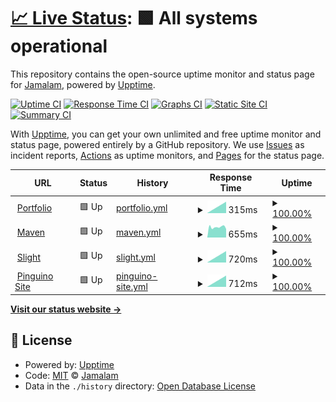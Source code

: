 # [📈 Live Status](https://Jamalam360.github.io/uptime): <!--live status--> **🟩 All systems operational**

This repository contains the open-source uptime monitor and status page for [Jamalam](https://jamalam.tech), powered by [Upptime](https://github.com/upptime/upptime).

[![Uptime CI](https://github.com/Jamalam360/uptime/workflows/Uptime%20CI/badge.svg)](https://github.com/Jamalam360/uptime/actions?query=workflow%3A%22Uptime+CI%22)
[![Response Time CI](https://github.com/Jamalam360/uptime/workflows/Response%20Time%20CI/badge.svg)](https://github.com/Jamalam360/uptime/actions?query=workflow%3A%22Response+Time+CI%22)
[![Graphs CI](https://github.com/Jamalam360/uptime/workflows/Graphs%20CI/badge.svg)](https://github.com/Jamalam360/uptime/actions?query=workflow%3A%22Graphs+CI%22)
[![Static Site CI](https://github.com/Jamalam360/uptime/workflows/Static%20Site%20CI/badge.svg)](https://github.com/Jamalam360/uptime/actions?query=workflow%3A%22Static+Site+CI%22)
[![Summary CI](https://github.com/Jamalam360/uptime/workflows/Summary%20CI/badge.svg)](https://github.com/Jamalam360/uptime/actions?query=workflow%3A%22Summary+CI%22)

With [Upptime](https://upptime.js.org), you can get your own unlimited and free uptime monitor and status page, powered entirely by a GitHub repository. We use [Issues](https://github.com/Jamalam360/uptime/issues) as incident reports, [Actions](https://github.com/Jamalam360/uptime/actions) as uptime monitors, and [Pages](https://Jamalam360.github.io/uptime) for the status page.

<!--start: status pages-->
<!-- This summary is generated by Upptime (https://github.com/upptime/upptime) -->
<!-- Do not edit this manually, your changes will be overwritten -->
<!-- prettier-ignore -->
| URL | Status | History | Response Time | Uptime |
| --- | ------ | ------- | ------------- | ------ |
| <img alt="" src="https://favicons.githubusercontent.com/jamalam.tech" height="13"> [Portfolio](https://jamalam.tech/) | 🟩 Up | [portfolio.yml](https://github.com/Jamalam360/uptime/commits/HEAD/history/portfolio.yml) | <details><summary><img alt="Response time graph" src="./graphs/portfolio/response-time-week.png" height="20"> 315ms</summary><br><a href="https://Jamalam360.github.io/uptime/history/portfolio"><img alt="Response time 315" src="https://img.shields.io/endpoint?url=https%3A%2F%2Fraw.githubusercontent.com%2FJamalam360%2Fuptime%2FHEAD%2Fapi%2Fportfolio%2Fresponse-time.json"></a><br><a href="https://Jamalam360.github.io/uptime/history/portfolio"><img alt="24-hour response time 315" src="https://img.shields.io/endpoint?url=https%3A%2F%2Fraw.githubusercontent.com%2FJamalam360%2Fuptime%2FHEAD%2Fapi%2Fportfolio%2Fresponse-time-day.json"></a><br><a href="https://Jamalam360.github.io/uptime/history/portfolio"><img alt="7-day response time 315" src="https://img.shields.io/endpoint?url=https%3A%2F%2Fraw.githubusercontent.com%2FJamalam360%2Fuptime%2FHEAD%2Fapi%2Fportfolio%2Fresponse-time-week.json"></a><br><a href="https://Jamalam360.github.io/uptime/history/portfolio"><img alt="30-day response time 315" src="https://img.shields.io/endpoint?url=https%3A%2F%2Fraw.githubusercontent.com%2FJamalam360%2Fuptime%2FHEAD%2Fapi%2Fportfolio%2Fresponse-time-month.json"></a><br><a href="https://Jamalam360.github.io/uptime/history/portfolio"><img alt="1-year response time 315" src="https://img.shields.io/endpoint?url=https%3A%2F%2Fraw.githubusercontent.com%2FJamalam360%2Fuptime%2FHEAD%2Fapi%2Fportfolio%2Fresponse-time-year.json"></a></details> | <details><summary><a href="https://Jamalam360.github.io/uptime/history/portfolio">100.00%</a></summary><a href="https://Jamalam360.github.io/uptime/history/portfolio"><img alt="All-time uptime 100.00%" src="https://img.shields.io/endpoint?url=https%3A%2F%2Fraw.githubusercontent.com%2FJamalam360%2Fuptime%2FHEAD%2Fapi%2Fportfolio%2Fuptime.json"></a><br><a href="https://Jamalam360.github.io/uptime/history/portfolio"><img alt="24-hour uptime 100.00%" src="https://img.shields.io/endpoint?url=https%3A%2F%2Fraw.githubusercontent.com%2FJamalam360%2Fuptime%2FHEAD%2Fapi%2Fportfolio%2Fuptime-day.json"></a><br><a href="https://Jamalam360.github.io/uptime/history/portfolio"><img alt="7-day uptime 100.00%" src="https://img.shields.io/endpoint?url=https%3A%2F%2Fraw.githubusercontent.com%2FJamalam360%2Fuptime%2FHEAD%2Fapi%2Fportfolio%2Fuptime-week.json"></a><br><a href="https://Jamalam360.github.io/uptime/history/portfolio"><img alt="30-day uptime 100.00%" src="https://img.shields.io/endpoint?url=https%3A%2F%2Fraw.githubusercontent.com%2FJamalam360%2Fuptime%2FHEAD%2Fapi%2Fportfolio%2Fuptime-month.json"></a><br><a href="https://Jamalam360.github.io/uptime/history/portfolio"><img alt="1-year uptime 100.00%" src="https://img.shields.io/endpoint?url=https%3A%2F%2Fraw.githubusercontent.com%2FJamalam360%2Fuptime%2FHEAD%2Fapi%2Fportfolio%2Fuptime-year.json"></a></details>
| <img alt="" src="https://favicons.githubusercontent.com/maven.jamalam.tech" height="13"> [Maven](https://maven.jamalam.tech/) | 🟩 Up | [maven.yml](https://github.com/Jamalam360/uptime/commits/HEAD/history/maven.yml) | <details><summary><img alt="Response time graph" src="./graphs/maven/response-time-week.png" height="20"> 655ms</summary><br><a href="https://Jamalam360.github.io/uptime/history/maven"><img alt="Response time 655" src="https://img.shields.io/endpoint?url=https%3A%2F%2Fraw.githubusercontent.com%2FJamalam360%2Fuptime%2FHEAD%2Fapi%2Fmaven%2Fresponse-time.json"></a><br><a href="https://Jamalam360.github.io/uptime/history/maven"><img alt="24-hour response time 655" src="https://img.shields.io/endpoint?url=https%3A%2F%2Fraw.githubusercontent.com%2FJamalam360%2Fuptime%2FHEAD%2Fapi%2Fmaven%2Fresponse-time-day.json"></a><br><a href="https://Jamalam360.github.io/uptime/history/maven"><img alt="7-day response time 655" src="https://img.shields.io/endpoint?url=https%3A%2F%2Fraw.githubusercontent.com%2FJamalam360%2Fuptime%2FHEAD%2Fapi%2Fmaven%2Fresponse-time-week.json"></a><br><a href="https://Jamalam360.github.io/uptime/history/maven"><img alt="30-day response time 655" src="https://img.shields.io/endpoint?url=https%3A%2F%2Fraw.githubusercontent.com%2FJamalam360%2Fuptime%2FHEAD%2Fapi%2Fmaven%2Fresponse-time-month.json"></a><br><a href="https://Jamalam360.github.io/uptime/history/maven"><img alt="1-year response time 655" src="https://img.shields.io/endpoint?url=https%3A%2F%2Fraw.githubusercontent.com%2FJamalam360%2Fuptime%2FHEAD%2Fapi%2Fmaven%2Fresponse-time-year.json"></a></details> | <details><summary><a href="https://Jamalam360.github.io/uptime/history/maven">100.00%</a></summary><a href="https://Jamalam360.github.io/uptime/history/maven"><img alt="All-time uptime 100.00%" src="https://img.shields.io/endpoint?url=https%3A%2F%2Fraw.githubusercontent.com%2FJamalam360%2Fuptime%2FHEAD%2Fapi%2Fmaven%2Fuptime.json"></a><br><a href="https://Jamalam360.github.io/uptime/history/maven"><img alt="24-hour uptime 100.00%" src="https://img.shields.io/endpoint?url=https%3A%2F%2Fraw.githubusercontent.com%2FJamalam360%2Fuptime%2FHEAD%2Fapi%2Fmaven%2Fuptime-day.json"></a><br><a href="https://Jamalam360.github.io/uptime/history/maven"><img alt="7-day uptime 100.00%" src="https://img.shields.io/endpoint?url=https%3A%2F%2Fraw.githubusercontent.com%2FJamalam360%2Fuptime%2FHEAD%2Fapi%2Fmaven%2Fuptime-week.json"></a><br><a href="https://Jamalam360.github.io/uptime/history/maven"><img alt="30-day uptime 100.00%" src="https://img.shields.io/endpoint?url=https%3A%2F%2Fraw.githubusercontent.com%2FJamalam360%2Fuptime%2FHEAD%2Fapi%2Fmaven%2Fuptime-month.json"></a><br><a href="https://Jamalam360.github.io/uptime/history/maven"><img alt="1-year uptime 100.00%" src="https://img.shields.io/endpoint?url=https%3A%2F%2Fraw.githubusercontent.com%2FJamalam360%2Fuptime%2FHEAD%2Fapi%2Fmaven%2Fuptime-year.json"></a></details>
| <img alt="" src="https://favicons.githubusercontent.com/slight.deno.dev" height="13"> [Slight](https://slight.deno.dev/) | 🟩 Up | [slight.yml](https://github.com/Jamalam360/uptime/commits/HEAD/history/slight.yml) | <details><summary><img alt="Response time graph" src="./graphs/slight/response-time-week.png" height="20"> 720ms</summary><br><a href="https://Jamalam360.github.io/uptime/history/slight"><img alt="Response time 720" src="https://img.shields.io/endpoint?url=https%3A%2F%2Fraw.githubusercontent.com%2FJamalam360%2Fuptime%2FHEAD%2Fapi%2Fslight%2Fresponse-time.json"></a><br><a href="https://Jamalam360.github.io/uptime/history/slight"><img alt="24-hour response time 720" src="https://img.shields.io/endpoint?url=https%3A%2F%2Fraw.githubusercontent.com%2FJamalam360%2Fuptime%2FHEAD%2Fapi%2Fslight%2Fresponse-time-day.json"></a><br><a href="https://Jamalam360.github.io/uptime/history/slight"><img alt="7-day response time 720" src="https://img.shields.io/endpoint?url=https%3A%2F%2Fraw.githubusercontent.com%2FJamalam360%2Fuptime%2FHEAD%2Fapi%2Fslight%2Fresponse-time-week.json"></a><br><a href="https://Jamalam360.github.io/uptime/history/slight"><img alt="30-day response time 720" src="https://img.shields.io/endpoint?url=https%3A%2F%2Fraw.githubusercontent.com%2FJamalam360%2Fuptime%2FHEAD%2Fapi%2Fslight%2Fresponse-time-month.json"></a><br><a href="https://Jamalam360.github.io/uptime/history/slight"><img alt="1-year response time 720" src="https://img.shields.io/endpoint?url=https%3A%2F%2Fraw.githubusercontent.com%2FJamalam360%2Fuptime%2FHEAD%2Fapi%2Fslight%2Fresponse-time-year.json"></a></details> | <details><summary><a href="https://Jamalam360.github.io/uptime/history/slight">100.00%</a></summary><a href="https://Jamalam360.github.io/uptime/history/slight"><img alt="All-time uptime 100.00%" src="https://img.shields.io/endpoint?url=https%3A%2F%2Fraw.githubusercontent.com%2FJamalam360%2Fuptime%2FHEAD%2Fapi%2Fslight%2Fuptime.json"></a><br><a href="https://Jamalam360.github.io/uptime/history/slight"><img alt="24-hour uptime 100.00%" src="https://img.shields.io/endpoint?url=https%3A%2F%2Fraw.githubusercontent.com%2FJamalam360%2Fuptime%2FHEAD%2Fapi%2Fslight%2Fuptime-day.json"></a><br><a href="https://Jamalam360.github.io/uptime/history/slight"><img alt="7-day uptime 100.00%" src="https://img.shields.io/endpoint?url=https%3A%2F%2Fraw.githubusercontent.com%2FJamalam360%2Fuptime%2FHEAD%2Fapi%2Fslight%2Fuptime-week.json"></a><br><a href="https://Jamalam360.github.io/uptime/history/slight"><img alt="30-day uptime 100.00%" src="https://img.shields.io/endpoint?url=https%3A%2F%2Fraw.githubusercontent.com%2FJamalam360%2Fuptime%2FHEAD%2Fapi%2Fslight%2Fuptime-month.json"></a><br><a href="https://Jamalam360.github.io/uptime/history/slight"><img alt="1-year uptime 100.00%" src="https://img.shields.io/endpoint?url=https%3A%2F%2Fraw.githubusercontent.com%2FJamalam360%2Fuptime%2FHEAD%2Fapi%2Fslight%2Fuptime-year.json"></a></details>
| <img alt="" src="https://favicons.githubusercontent.com/pinguino.jamalam.tech" height="13"> [Pinguino Site](https://pinguino.jamalam.tech/) | 🟩 Up | [pinguino-site.yml](https://github.com/Jamalam360/uptime/commits/HEAD/history/pinguino-site.yml) | <details><summary><img alt="Response time graph" src="./graphs/pinguino-site/response-time-week.png" height="20"> 712ms</summary><br><a href="https://Jamalam360.github.io/uptime/history/pinguino-site"><img alt="Response time 712" src="https://img.shields.io/endpoint?url=https%3A%2F%2Fraw.githubusercontent.com%2FJamalam360%2Fuptime%2FHEAD%2Fapi%2Fpinguino-site%2Fresponse-time.json"></a><br><a href="https://Jamalam360.github.io/uptime/history/pinguino-site"><img alt="24-hour response time 712" src="https://img.shields.io/endpoint?url=https%3A%2F%2Fraw.githubusercontent.com%2FJamalam360%2Fuptime%2FHEAD%2Fapi%2Fpinguino-site%2Fresponse-time-day.json"></a><br><a href="https://Jamalam360.github.io/uptime/history/pinguino-site"><img alt="7-day response time 712" src="https://img.shields.io/endpoint?url=https%3A%2F%2Fraw.githubusercontent.com%2FJamalam360%2Fuptime%2FHEAD%2Fapi%2Fpinguino-site%2Fresponse-time-week.json"></a><br><a href="https://Jamalam360.github.io/uptime/history/pinguino-site"><img alt="30-day response time 712" src="https://img.shields.io/endpoint?url=https%3A%2F%2Fraw.githubusercontent.com%2FJamalam360%2Fuptime%2FHEAD%2Fapi%2Fpinguino-site%2Fresponse-time-month.json"></a><br><a href="https://Jamalam360.github.io/uptime/history/pinguino-site"><img alt="1-year response time 712" src="https://img.shields.io/endpoint?url=https%3A%2F%2Fraw.githubusercontent.com%2FJamalam360%2Fuptime%2FHEAD%2Fapi%2Fpinguino-site%2Fresponse-time-year.json"></a></details> | <details><summary><a href="https://Jamalam360.github.io/uptime/history/pinguino-site">100.00%</a></summary><a href="https://Jamalam360.github.io/uptime/history/pinguino-site"><img alt="All-time uptime 100.00%" src="https://img.shields.io/endpoint?url=https%3A%2F%2Fraw.githubusercontent.com%2FJamalam360%2Fuptime%2FHEAD%2Fapi%2Fpinguino-site%2Fuptime.json"></a><br><a href="https://Jamalam360.github.io/uptime/history/pinguino-site"><img alt="24-hour uptime 100.00%" src="https://img.shields.io/endpoint?url=https%3A%2F%2Fraw.githubusercontent.com%2FJamalam360%2Fuptime%2FHEAD%2Fapi%2Fpinguino-site%2Fuptime-day.json"></a><br><a href="https://Jamalam360.github.io/uptime/history/pinguino-site"><img alt="7-day uptime 100.00%" src="https://img.shields.io/endpoint?url=https%3A%2F%2Fraw.githubusercontent.com%2FJamalam360%2Fuptime%2FHEAD%2Fapi%2Fpinguino-site%2Fuptime-week.json"></a><br><a href="https://Jamalam360.github.io/uptime/history/pinguino-site"><img alt="30-day uptime 100.00%" src="https://img.shields.io/endpoint?url=https%3A%2F%2Fraw.githubusercontent.com%2FJamalam360%2Fuptime%2FHEAD%2Fapi%2Fpinguino-site%2Fuptime-month.json"></a><br><a href="https://Jamalam360.github.io/uptime/history/pinguino-site"><img alt="1-year uptime 100.00%" src="https://img.shields.io/endpoint?url=https%3A%2F%2Fraw.githubusercontent.com%2FJamalam360%2Fuptime%2FHEAD%2Fapi%2Fpinguino-site%2Fuptime-year.json"></a></details>

<!--end: status pages-->

[**Visit our status website →**](https://Jamalam360.github.io/uptime)

## 📄 License

- Powered by: [Upptime](https://github.com/upptime/upptime)
- Code: [MIT](./LICENSE) © [Jamalam](https://jamalam.tech)
- Data in the `./history` directory: [Open Database License](https://opendatacommons.org/licenses/odbl/1-0/)
